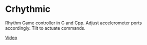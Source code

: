 # Crhythmic
Rhythm Game controller in C and Cpp. Adjust accelerometer ports accordingly. Tilt to actuate commands.

[Video](Video/README.md)
